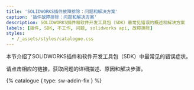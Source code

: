 ```yaml
---
title: 'SOLIDWORKS插件故障排除：问题和解决方案'
caption: '插件故障排除：问题和解决方案'
description: SOLIDWORKS插件和软件开发工具包（SDK）最常见错误的概述和解决方案
labels: [插件, SDK, 不工作, 问题, solidworks api, 故障排除]
styles:
  - /_assets/styles/catalogue.css
---
```

本节介绍了SOLIDWORKS插件和软件开发工具包（SDK）中最常见的错误症状。

请点击相应的链接，获取问题的详细描述、原因和解决步骤。

{% catalogue { type: sw-addin-fix } %}